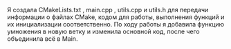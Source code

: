 Я создала CMakeLists.txt , main.cpp , utils.cpp и utils.h для передачи информации о файлах CMake, кодом для работы, выполнения функций и их инициализации соответственно. По ходу работы я добавила функцию умножения в новую ветку и изменила основной код, после чего объединила всё в Main. 
